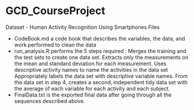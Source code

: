 # GCD_CourseProject

Dataset - Human Activity Recognition Using Smartphones
Files
- CodeBook.md a code book that describes the variables, the data, and work performed to clean the data
- run_analysis.R performs the 5 steps required :
        Merges the training and the test sets to create one data set.
        Extracts only the measurements on the mean and standard deviation for each measurement.
        Uses descriptive activity names to name the activities in the data set
        Appropriately labels the data set with descriptive variable names.
        From the data set in step 4, creates a second, independent tidy data set with the average of each variable for each activity and each subject.
- FinalData.txt is the exported final data after going through all the sequences described above.

